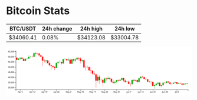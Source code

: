 # Bitcoin Stats

BTC/USDT|24h change|24h high|24h low|
|---|---|---|---|
|$34060.41|0.08%|$34123.08|$33004.78|

<img src="./chart.svg">
